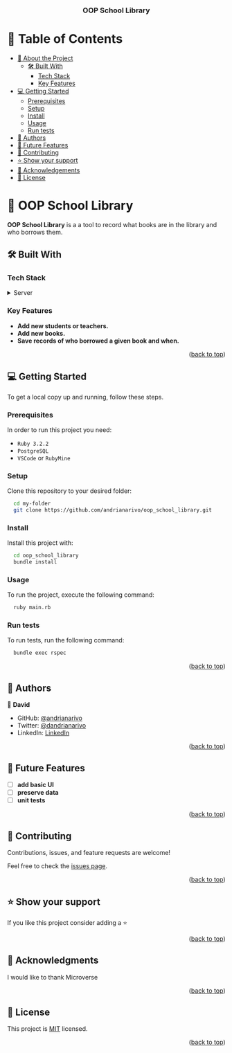<a name="readme-top"></a>

<div align="center">

<h3><b>OOP School Library</b></h3>

</div>

<!-- TABLE OF CONTENTS -->

# 📗 Table of Contents

- [📖 About the Project](#about-project)
   - [🛠 Built With](#built-with)
      - [Tech Stack](#tech-stack)
      - [Key Features](#key-features)
- [💻 Getting Started](#getting-started)
   - [Prerequisites](#prerequisites)
   - [Setup](#setup)
   - [Install](#install)
   - [Usage](#usage)
   - [Run tests](#run-tests)
- [👥 Authors](#authors)
- [🔭 Future Features](#future-features)
- [🤝 Contributing](#contributing)
- [⭐️ Show your support](#support)
- [🙏 Acknowledgements](#acknowledgements)
- [📝 License](#license)

<!-- PROJECT DESCRIPTION -->

# 📖 OOP School Library <a name="about-project"></a>

**OOP School Library** is a  a tool to record what books are in the library and who borrows them.

## 🛠 Built With <a name="built-with"></a>

### Tech Stack <a name="tech-stack"></a>

<details>
  <summary>Server</summary>
  <ul>
    <li><a href="https://www.ruby-lang.org/en/">Ruby</a></li>
  </ul>
</details>

<!-- Features -->

### Key Features <a name="key-features"></a>

- **Add new students or teachers.**
- **Add new books.**
- **Save records of who borrowed a given book and when.**

<p align="right">(<a href="#readme-top">back to top</a>)</p>

<!-- GETTING STARTED -->

## 💻 Getting Started <a name="getting-started"></a>

To get a local copy up and running, follow these steps.

### Prerequisites

In order to run this project you need:

- `Ruby 3.2.2`
- `PostgreSQL`
- `VSCode` or `RubyMine`

### Setup

Clone this repository to your desired folder:

```sh
  cd my-folder
  git clone https://github.com/andrianarivo/oop_school_library.git
```

### Install

Install this project with:

```sh
  cd oop_school_library
  bundle install
```

### Usage

To run the project, execute the following command:

```sh
  ruby main.rb
```

### Run tests

To run tests, run the following command:

```sh
  bundle exec rspec
```

<p align="right">(<a href="#readme-top">back to top</a>)</p>

<!-- AUTHORS -->

## 👥 Authors <a name="authors"></a>

👤 **David**

- GitHub: [@andrianarivo](https://github.com/andrianarivo)
- Twitter: [@dandrianarivo](https://twitter.com/dandrianarivo)
- LinkedIn: [LinkedIn](https://linkedin.com/in/andrianarivo)

<p align="right">(<a href="#readme-top">back to top</a>)</p>

<!-- FUTURE FEATURES -->

## 🔭 Future Features <a name="future-features"></a>

- [ ] **add basic UI**
- [ ] **preserve data**
- [ ] **unit tests**

<p align="right">(<a href="#readme-top">back to top</a>)</p>

<!-- CONTRIBUTING -->

## 🤝 Contributing <a name="contributing"></a>

Contributions, issues, and feature requests are welcome!

Feel free to check the [issues page](https://github.com/andrianarivo/oop_school_library/issues).

<p align="right">(<a href="#readme-top">back to top</a>)</p>

<!-- SUPPORT -->

## ⭐️ Show your support <a name="support"></a>

If you like this project consider adding a ⭐️

<p align="right">(<a href="#readme-top">back to top</a>)</p>

<!-- ACKNOWLEDGEMENTS -->

## 🙏 Acknowledgments <a name="acknowledgements"></a>

I would like to thank Microverse

<p align="right">(<a href="#readme-top">back to top</a>)</p>

<!-- LICENSE -->

## 📝 License <a name="license"></a>

This project is [MIT](./MIT.md) licensed.

<p align="right">(<a href="#readme-top">back to top</a>)</p>